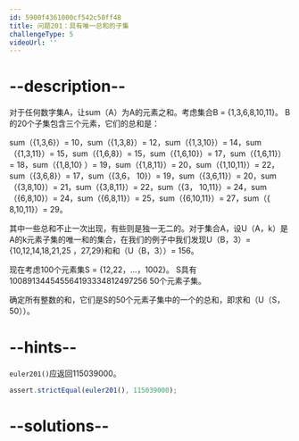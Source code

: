 ```yaml
---
id: 5900f4361000cf542c50ff48
title: 问题201：具有唯一总和的子集
challengeType: 5
videoUrl: ''
---
```


# --description--

对于任何数字集A，让sum（A）为A的元素之和。考虑集合B = {1,3,6,8,10,11}。 B的20个子集包含三个元素，它们的总和是：

sum（{1,3,6}）= 10，sum（{1,3,8}）= 12，sum（{1,3,10}）= 14，sum（{1,3,11}）= 15，sum（{1,6,8}）= 15，sum（{1,6,10}）= 17，sum（{1,6,11}）= 18，sum（{1,8,10} ）= 19，sum（{1,8,11}）= 20，sum（{1,10,11}）= 22，sum（{3,6,8}）= 17，sum（{3,6， 10}）= 19，sum（{3,6,11}）= 20，sum（{3,8,10}）= 21，sum（{3,8,11}）= 22，sum（{3， 10,11}）= 24，sum（{6,8,10}）= 24，sum（{6,8,11}）= 25，sum（{6,10,11}）= 27，sum（{ 8,10,11}）= 29。

其中一些总和不止一次出现，有些则是独一无二的。对于集合A，设U（A，k）是A的k元素子集的唯一和的集合，在我们的例子中我们发现U（B，3）= {10,12,14,18,21,25 ，27,29}和和（U（B，3））= 156。

现在考虑100个元素集S = {12,22，...，1002}。 S具有100891344545564193334812497256 50个元素子集。

确定所有整数的和，它们是S的50个元素子集中的一个的总和，即求和（U（S，50））。

# --hints--

`euler201()`应返回115039000。

```js
assert.strictEqual(euler201(), 115039000);
```

# --solutions--

